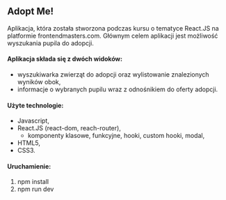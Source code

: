 ## Adopt Me!

Aplikacja, która została stworzona podczas kursu o tematyce React.JS na platformie frontendmasters.com. Głównym celem aplikacji jest możliwość wyszukania pupila do adopcji. 

#### Aplikacja składa się z dwóch widoków:

* wyszukiwarka zwierząt do adopcji oraz wylistowanie znalezionych wyników obok,
* informacje o wybranych pupilu wraz z odnośnikiem do oferty adopcji. 

#### Użyte technologie:

* Javascript,
* React.JS (react-dom, reach-router),
  * komponenty klasowe, funkcyjne, hooki, custom hooki, modal, 
* HTML5,
* CSS3.

#### Uruchamienie:

1. npm install
2. npm run dev
